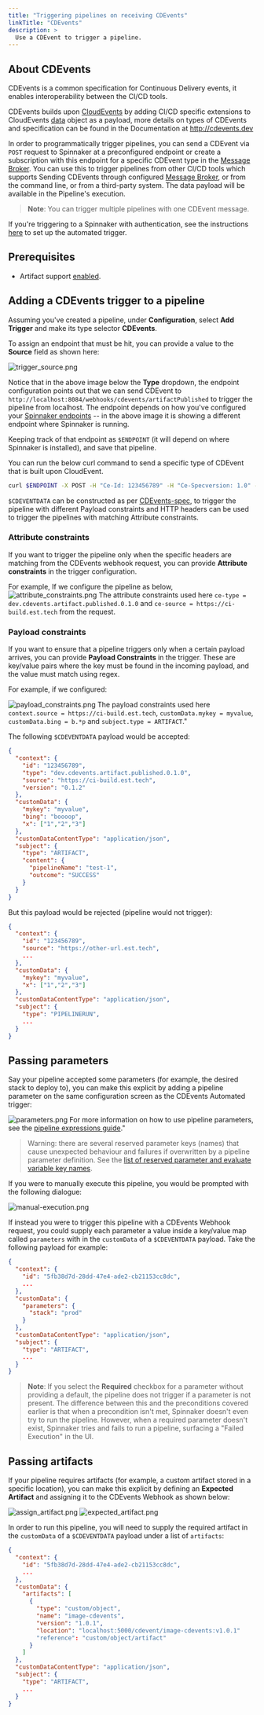 ```yaml
---
title: "Triggering pipelines on receiving CDEvents"
linkTitle: "CDEvents"
description: >
  Use a CDEvent to trigger a pipeline.
---
```

## About CDEvents
CDEvents is a common specification for Continuous Delivery events, it enables interoperability between the CI/CD tools.

CDEvents builds upon [CloudEvents](https://github.com/cloudevents/spec) by adding CI/CD specific extensions to CloudEvents [data](https://github.com/cloudevents/spec/blob/v1.0.1/spec.md#data) object as a payload, more details on types of CDEvents and specification can be found in the Documentation at http://cdevents.dev

In order to programmatically trigger pipelines, you can send a CDEvent via `POST` request to Spinnaker at a preconfigured endpoint or create a subscription with this endpoint for a specific CDEvent type in the [Message Broker](https://www.enterpriseintegrationpatterns.com/patterns/messaging/MessageBroker.html). You can use this to trigger pipelines from other CI/CD tools which supports Sending CDEvents through configured [Message Broker](https://www.enterpriseintegrationpatterns.com/patterns/messaging/MessageBroker.html), or from the command line, or from a third-party system.
The data payload will be available in the Pipeline's execution.

> **Note**:  You can trigger multiple pipelines with one CDEvent message.


If you're triggering to a Spinnaker with authentication, see the
instructions [here](/docs/setup/other_config/security/authorization/#automated-pipeline-triggers) to set up the
automated trigger.

## Prerequisites

* Artifact support [enabled](/docs/reference/artifacts/#enabling-artifact-support).

## Adding a CDEvents trigger to a pipeline

Assuming you've created a pipeline, under __Configuration__, select __Add
Trigger__ and make its type selector __CDEvents__.

To assign an endpoint that must be hit, you can provide a value to the
__Source__ field as shown here:

![trigger_source.png](./trigger_source.png)

Notice that in the above image below the __Type__ dropdown, the endpoint
configuration points out that we can send CDEvent to
`http://localhost:8084/webhooks/cdevents/artifactPublished` to trigger the pipeline from localhost. The
endpoint depends on how you've configured your [Spinnaker endpoints](/docs/setup/other_config/security/) -- in the above image it is showing a different endpoint where Spinnaker is running. 

Keeping track of that endpoint as `$ENDPOINT` (it will depend on where
Spinnaker is installed), and save that pipeline.

You can run the below curl command to send a specific type of CDEvent that is built upon CloudEvent.
```bash
curl $ENDPOINT -X POST -H "Ce-Id: 123456789" -H "Ce-Specversion: 1.0" -H "Ce-Type: dev.cdevents.artifact.published.0.1.0" -H "Ce-Source: https://ci-build.est.tech" -H "Content-Type: application/json" -d $CDEVENTDATA
```
`$CDEVENTDATA` can be constructed as per [CDEvents-spec](https://github.com/cdevents/spec/blob/main/spec.md), to trigger the pipeline with different Payload constraints and HTTP headers can be used to trigger the pipelines with matching Attribute constraints.

### Attribute constraints
If you want to trigger the pipeline only when the specific headers are matching from the CDEvents webhook request, you can provide __Attribute constraints__ in the trigger configuration.

For example, If we configure the pipeline as below,
![attribute_constraints.png ](./attribute_constraints.png )
The attribute constraints used here `ce-type = dev.cdevents.artifact.published.0.1.0` and `ce-source = https://ci-build.est.tech` from the request.


### Payload constraints

If you want to ensure that a pipeline triggers only when a certain payload
arrives, you can provide __Payload Constraints__ in the trigger. These are
key/value pairs where the key must be found in the incoming payload, and the
value must match using regex.

For example, if we configured:

![payload_constraints.png ](./payload_constraints.png )
The payload constraints used here `context.source = https://ci-build.est.tech`, `customData.mykey = myvalue`, `customData.bing = b.*p` and `subject.type = ARTIFACT`."

The following `$CDEVENTDATA` payload would be accepted:

```json
{
  "context": {
    "id": "123456789",
    "type": "dev.cdevents.artifact.published.0.1.0",
    "source": "https://ci-build.est.tech",
    "version": "0.1.2"
  },
  "customData": {
    "mykey": "myvalue",
    "bing": "boooop",
    "x": ["1","2","3"]
  },
  "customDataContentType": "application/json",
  "subject": {
    "type": "ARTIFACT",
    "content": {
      "pipelineName": "test-1",
      "outcome": "SUCCESS"
    }
  }
}
```

But this payload would be rejected (pipeline would not trigger):

```json
{
  "context": {
    "id": "123456789",
    "source": "https://other-url.est.tech",
    ...
  },
  "customData": {
    "mykey": "myvalue",
    "x": ["1","2","3"]
  },
  "customDataContentType": "application/json",
  "subject": {
    "type": "PIPELINERUN",
    ...
  }
}
```


## Passing parameters

Say your pipeline accepted some parameters (for example, the desired stack to
deploy to), you can make this explicit by adding a pipeline parameter on the
same configuration screen as the CDEvents Automated trigger:

![parameters.png ](./parameters.png )
For more information on how to use pipeline parameters, see the [pipeline expressions guide](/docs/guides/user/pipeline/expressions)."

> Warning: there are several reserved parameter keys (names) that cause unexpected behaviour and failures
> if overwritten by a pipeline parameter definition.
> See the [list of reserved parameter and evaluate variable key names](/docs/guides/user/pipeline/expressions#list-of-reserved-parameter-and-evaluate-variable-key-names).

If you were to manually execute this pipeline, you would be prompted with the
following dialogue:

![manual-execution.png ](./manual-execution.png )

If instead you were to trigger this pipeline with a CDEvents Webhook request, you could supply each parameter a value inside a key/value map called `parameters` with in the `customData` of a `$CDEVENTDATA` payload. Take the
following payload for example:

```json
{
  "context": {
    "id": "5fb38d7d-28dd-47e4-ade2-cb21153cc8dc",
    ...
  },
  "customData": {
    "parameters": {
      "stack": "prod"
    }
  },
  "customDataContentType": "application/json",
  "subject": {
    "type": "ARTIFACT",
    ...
  }
}
```

> **Note**: If you select the __Required__ checkbox for a parameter without
> providing a default, the pipeline does not trigger if a parameter is not
> present. The difference between this and the preconditions covered earlier is
> that when a precondition isn't met, Spinnaker doesn't even try to run the
> pipeline. However, when a required parameter doesn't exist, Spinnaker tries
> and fails to run a pipeline, surfacing a "Failed Execution" in the UI.

## Passing artifacts

If your pipeline requires artifacts (for example, a custom artifact stored in a specific location), you can make this explicit by defining an __Expected Artifact__
and assigning it to the CDEvents Webhook as shown below:

![assign_artifact.png ](./assign_artifact.png )
![expected_artifact.png ](./expected_artifact.png )

In order to run this pipeline, you will need to supply the required artifact in the `customData` of a `$CDEVENTDATA` payload under a list of `artifacts`:

```json
{
  "context": {
    "id": "5fb38d7d-28dd-47e4-ade2-cb21153cc8dc",
    ...
  },
  "customData": {
    "artifacts": [
      {
        "type": "custom/object",
        "name": "image-cdevents",
        "version": "1.0.1",
        "location": "localhost:5000/cdevent/image-cdevents:v1.0.1"
        "reference": "custom/object/artifact"
      }
    ]
  },
  "customDataContentType": "application/json",
  "subject": {
    "type": "ARTIFACT",
    ...
  }
}
```
